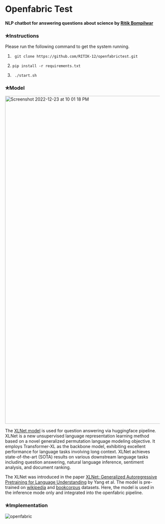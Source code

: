 # Openfabric Test
#### NLP chatbot for answering questions about science by [Ritik Bompilwar](https://ritik.app/)

### ✯Instructions

Please run the following command to get the system running.

1. ` git clone https://github.com/RITIK-12/openfabrictest.git`


2. `pip install -r requirements.txt`


3. ` ./start.sh`
  
### ✯Model
<img width="1064" alt="Screenshot 2022-12-23 at 10 01 18 PM" src="https://user-images.githubusercontent.com/54806252/209368228-5e623c29-6176-44d2-b7aa-61ce2d2a7fa5.png">



The [XLNet model](https://huggingface.co/model-attribution-challenge/xlnet-base-cased) is used for question answering via huggingface pipeline. XLNet is a new unsupervised language representation learning method based on a novel generalized permutation language modeling objective. It employs Transformer-XL as the backbone model, exhibiting excellent performance for language tasks involving long context. XLNet achieves state-of-the-art (SOTA) results on various downstream language tasks including question answering, natural language inference, sentiment analysis, and document ranking.

The XLNet was introduced in the paper [XLNet: Generalized Autoregressive Pretraining for Language Understanding](https://arxiv.org/abs/1906.08237) by Yang et al. The model is pre-trained on [wikipedia](https://huggingface.co/datasets/wikipedia) and [bookcorpus](https://huggingface.co/datasets/bookcorpus) datasets. Here, the model is used in the inference mode only and integrated into the openfabric pipeline.

### ✯Implementation
![openfabric](https://user-images.githubusercontent.com/54806252/209370507-0bf163e7-a992-4d01-8c89-2d90c2e47f30.gif)
